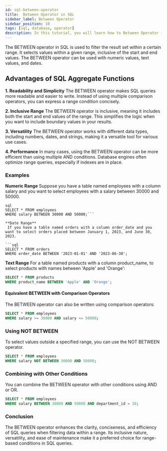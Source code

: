 ```yaml
---
id: sql-between-operator
title:  Between Operator in SQL
sidebar_label: Between Operator
sidebar_position: 10
tags: [sql, database, operator]
description: In this tutorial, you will learn how to Between Operator in the SQL.
---
```


The BETWEEN operator in SQL is used to filter the result set within a certain range. It selects values within a given range, inclusive of the start and end values. The BETWEEN operator can be used with numeric values, text values, and dates.


## Advantages of SQL Aggregate Functions

**1. Readability and Simplicity**
The BETWEEN operator makes SQL queries more readable and easier to write. Instead of using multiple comparison operators, you can express a range condition concisely.

**2. Inclusive Range**
The BETWEEN operator is inclusive, meaning it includes both the start and end values of the range. This simplifies the logic when you want to include boundary values in your results.

**3. Versatility**
The BETWEEN operator works with different data types, including numbers, dates, and strings, making it a versatile tool for various use cases.

**4. Performance**
In many cases, using the BETWEEN operator can be more efficient than using multiple AND conditions. Database engines often optimize range queries, especially if indexes are in place.

### Examples
**Numeric Range**
Suppose you have a table named employees with a column salary and you want to select employees with a salary between 30000 and 50000.

```
sql
SELECT * FROM employees
WHERE salary BETWEEN 30000 AND 50000;```

**Date Range**
 If you have a table named orders with a column order_date and you want to select orders placed between January 1, 2023, and June 30, 2023.

```sql
SELECT * FROM orders
WHERE order_date BETWEEN '2023-01-01' AND '2023-06-30';
```

**Text Range**
For a table named products with a column product_name, to select products with names between 'Apple' and 'Orange':

```sql
SELECT * FROM products
WHERE product_name BETWEEN 'Apple' AND 'Orange';
```


#### Equivalent BETWEEN with Comparison Operators
The BETWEEN operator can also be written using comparison operators:

```sql
SELECT * FROM employees
WHERE salary >= 30000 AND salary <= 50000;
```
### Using NOT BETWEEN
To select values outside a specified range, you can use the NOT BETWEEN operator.

```sql
SELECT * FROM employees
WHERE salary NOT BETWEEN 30000 AND 50000;
```
### Combining with Other Conditions
You can combine the BETWEEN operator with other conditions using AND or OR.

```sql
SELECT * FROM employees
WHERE salary BETWEEN 30000 AND 50000 AND department_id = 10;
```
### Conclusion
The BETWEEN operator enhances the clarity, conciseness, and efficiency of SQL queries when filtering data within a range. Its inclusive nature, versatility, and ease of maintenance make it a preferred choice for range-based conditions in SQL queries.






